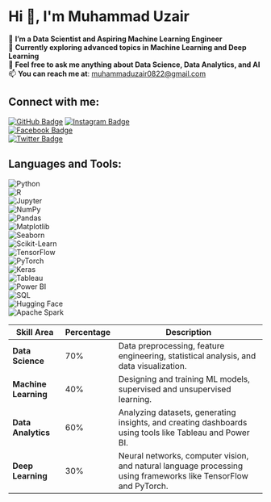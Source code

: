 # Hi 👋, I'm Muhammad Uzair

🔭 **I’m a Data Scientist and Aspiring Machine Learning Engineer**  
🌱 **Currently exploring advanced topics in Machine Learning and Deep Learning**  
💬 **Feel free to ask me anything about Data Science, Data Analytics, and AI**  
📫 **You can reach me at**: [muhammaduzair0822@gmail.com](mailto:muhammaduzair0822@gmail.com)  
 

## Connect with me:  
[![GitHub Badge](https://img.shields.io/badge/-GitHub-black?style=flat-square&logo=github)](https://github.com/MuhammadUzaires)
[![Instagram Badge](https://img.shields.io/badge/-Instagram-E4405F?style=flat-square&logo=instagram&logoColor=white)](https://instagram.com/)  
[![Facebook Badge](https://img.shields.io/badge/-Facebook-1877F2?style=flat-square&logo=facebook&logoColor=white)](https://facebook.com/)  
[![Twitter Badge](https://img.shields.io/badge/-Twitter-1DA1F2?style=flat-square&logo=twitter&logoColor=white)](https://twitter.com/)  


## Languages and Tools:  

![Python](https://img.shields.io/badge/-Python-3776AB?style=flat-square&logo=python&logoColor=white)  
![R](https://img.shields.io/badge/-R-276DC3?style=flat-square&logo=r&logoColor=white)  
![Jupyter](https://img.shields.io/badge/-Jupyter-F37626?style=flat-square&logo=jupyter&logoColor=white)  
![NumPy](https://img.shields.io/badge/-NumPy-013243?style=flat-square&logo=numpy&logoColor=white)  
![Pandas](https://img.shields.io/badge/-Pandas-150458?style=flat-square&logo=pandas&logoColor=white)  
![Matplotlib](https://img.shields.io/badge/-Matplotlib-3A77A6?style=flat-square&logo=python&logoColor=white)  
![Seaborn](https://img.shields.io/badge/-Seaborn-3776AB?style=flat-square&logo=python&logoColor=white)  
![Scikit-Learn](https://img.shields.io/badge/-Scikit--Learn-F7931E?style=flat-square&logo=scikitlearn&logoColor=white)  
![TensorFlow](https://img.shields.io/badge/-TensorFlow-FF6F00?style=flat-square&logo=tensorflow&logoColor=white)  
![PyTorch](https://img.shields.io/badge/-PyTorch-EE4C2C?style=flat-square&logo=pytorch&logoColor=white)  
![Keras](https://img.shields.io/badge/-Keras-D00000?style=flat-square&logo=keras&logoColor=white)  
![Tableau](https://img.shields.io/badge/-Tableau-E97627?style=flat-square&logo=tableau&logoColor=white)  
![Power BI](https://img.shields.io/badge/-Power%20BI-F2C811?style=flat-square&logo=powerbi&logoColor=black)  
![SQL](https://img.shields.io/badge/-SQL-4479A1?style=flat-square&logo=mysql&logoColor=white)  
![Hugging Face](https://img.shields.io/badge/-Hugging%20Face-FFD700?style=flat-square&logo=huggingface&logoColor=black)  
![Apache Spark](https://img.shields.io/badge/-Apache%20Spark-E25A1C?style=flat-square&logo=apachespark&logoColor=white)  


| **Skill Area**          | **Percentage** | **Description**                                   |
|--------------------------|----------------|---------------------------------------------------|
| **Data Science**         | 70%            | Data preprocessing, feature engineering, statistical analysis, and data visualization. |
| **Machine Learning**     | 40%            | Designing and training ML models, supervised and unsupervised learning.               |
| **Data Analytics**       | 60%            | Analyzing datasets, generating insights, and creating dashboards using tools like Tableau and Power BI. |
| **Deep Learning**        | 30%            | Neural networks, computer vision, and natural language processing using frameworks like TensorFlow and PyTorch. |
